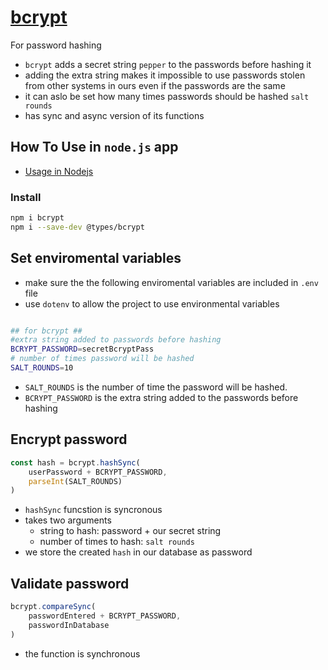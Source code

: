 # [bcrypt](https://www.npmjs.com/package/bcrypt) 
For password hashing

- `bcrypt` adds a secret string `pepper` to the passwords before hashing it
- adding the extra string makes it impossible to use passwords stolen from other systems in ours even if the passwords are the same
- it can aslo be set how many times passwords should be hashed `salt rounds` 
- has sync and async version of its functions

## How To Use in `node.js` app
- [Usage in Nodejs](https://www.abeautifulsite.net/posts/hashing-passwords-with-nodejs-and-bcrypt)

### Install 
```bash
npm i bcrypt
npm i --save-dev @types/bcrypt
```
## Set enviromental variables
- make sure the the following enviromental variables are included in `.env` file
- use `dotenv` to allow the project to use environmental variables
```bash

## for bcrypt ##
#extra string added to passwords before hashing
BCRYPT_PASSWORD=secretBcryptPass
# number of times password will be hashed
SALT_ROUNDS=10
```
- `SALT_ROUNDS` is the number of time the password will be hashed.
- `BCRYPT_PASSWORD` is the extra string added to the passwords before hashing

## Encrypt password

```javascript
const hash = bcrypt.hashSync(
    userPassword + BCRYPT_PASSWORD, 
    parseInt(SALT_ROUNDS)
)
```
- `hashSync` funcstion is syncronous
- takes two arguments 
    - string to hash: password + our secret string
    - number of times to hash: `salt rounds`
- we store the created `hash` in our database as password


## Validate password

```javascript
bcrypt.compareSync(
    passwordEntered + BCRYPT_PASSWORD,
    passwordInDatabase
)
```
- the function is synchronous

